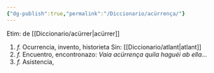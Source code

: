 ```yaml
---
{"dg-publish":true,"permalink":"/Diccionario/acürrença/"}
---
```


Etim: de [[Diccionario/acürrer\|acürrer]]
1. *f.* Ocurrencia, invento, historieta
    Sin: [[Diccionario/atlant\|atlant]]
2. *f.* Encuentro, encontronazo: *Vaia acürrença quila haguéi ab ella...*
3. *f.* Asistencia, 